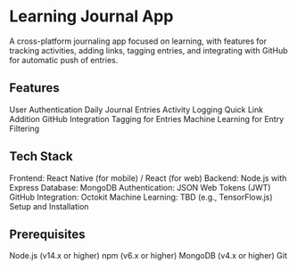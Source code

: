 # Learning Journal App

A cross-platform journaling app focused on learning, with features for tracking activities, adding links, tagging entries, and integrating with GitHub for automatic push of entries.

## Features

User Authentication
Daily Journal Entries
Activity Logging
Quick Link Addition
GitHub Integration
Tagging for Entries
Machine Learning for Entry Filtering

## Tech Stack

Frontend: React Native (for mobile) / React (for web)
Backend: Node.js with Express
Database: MongoDB
Authentication: JSON Web Tokens (JWT)
GitHub Integration: Octokit
Machine Learning: TBD (e.g., TensorFlow.js)
Setup and Installation

## Prerequisites

Node.js (v14.x or higher)
npm (v6.x or higher)
MongoDB (v4.x or higher)
Git
